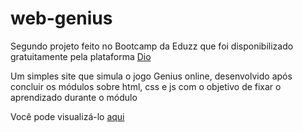 # web-genius

Segundo projeto feito no Bootcamp da Eduzz que foi disponibilizado gratuitamente pela plataforma [Dio](https://dio.me)  

Um simples site que simula o jogo Genius online, desenvolvido após concluir os módulos sobre html, css e js com o objetivo de fixar o aprendizado durante o módulo  

Você pode visualizá-lo [aqui](https://senhorbento.github.io/web-genius/)

